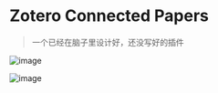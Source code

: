 # Zotero Connected Papers
> 一个已经在脑子里设计好，还没写好的插件

![image](https://user-images.githubusercontent.com/51939531/233534046-96e57c7a-3a34-416c-88b4-42d800b6e207.png)



![image](https://user-images.githubusercontent.com/51939531/233388259-d9a21285-2589-4b92-8a2a-bc5705576cf7.png)

